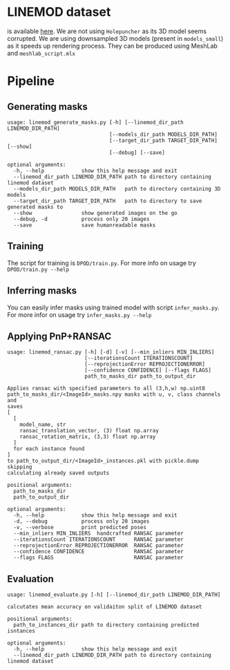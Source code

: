 # LINEMOD dataset
is available [here](https://hci.iwr.uni-heidelberg.de/vislearn/iccv2015-occlusion-challenge/).
We are not using `Holepuncher` as its 3D model seems corrupted. We are using downsampled 3D models
(present in `models_small`) as it speeds up rendering process. They can be produced using MeshLab 
and `meshlab_script.mlx`  
# Pipeline

## Generating masks
```
usage: linemod_generate_masks.py [-h] [--linemod_dir_path LINEMOD_DIR_PATH]
                                 [--models_dir_path MODELS_DIR_PATH]
                                 [--target_dir_path TARGET_DIR_PATH] [--show]
                                 [--debug] [--save]

optional arguments:
  -h, --help            show this help message and exit
  --linemod_dir_path LINEMOD_DIR_PATH path to directory containing linemod dataset
  --models_dir_path MODELS_DIR_PATH   path to directory containing 3D models
  --target_dir_path TARGET_DIR_PATH   path to directory to save generated masks to
  --show                show generated images on the go
  --debug, -d           process only 20 images
  --save                save humanreadable masks
```

## Training
The script for training is `DPOD/train.py`. For more info on usage try `DPOD/train.py --help`

## Inferring masks
You can easily infer masks using trained model with script `infer_masks.py`. For more infor on usage try `infer_masks.py --help`

## Applying PnP+RANSAC
```
usage: linemod_ransac.py [-h] [-d] [-v] [--min_inliers MIN_INLIERS]
                         [--iterationsCount ITERATIONSCOUNT]
                         [--reprojectionError REPROJECTIONERROR]
                         [--confidence CONFIDENCE] [--flags FLAGS]
                         path_to_masks_dir path_to_output_dir

Applies ransac with specified parameters to all (3,h,w) np.uint8
path_to_masks_dir/<ImageId>_masks.npy masks with u, v, class channels and
saves 
[ 
  [ 
    model_name, str 
    ransac_translation_vector, (3) float np.array
    ransac_rotation_matrix, (3,3) float np.array 
  ]
  for each instance found 
] 
to path_to_output_dir/<ImageId>_instances.pkl with pickle.dump skipping
calculating already saved outputs

positional arguments:
  path_to_masks_dir
  path_to_output_dir

optional arguments:
  -h, --help            show this help message and exit
  -d, --debug           process only 20 images
  -v, --verbose         print predicted poses
  --min_inliers MIN_INLIERS  handcrafted RANSAC parameter
  --iterationsCount ITERATIONSCOUNT      RANSAC parameter
  --reprojectionError REPROJECTIONERROR  RANSAC parameter
  --confidence CONFIDENCE                RANSAC parameter
  --flags FLAGS                          RANSAC parameter

```
## Evaluation
```
usage: linemod_evaluate.py [-h] [--linemod_dir_path LINEMOD_DIR_PATH]

calcutates mean accuracy on validaiton split of LINEMOD dataset

positional arguments:
  path_to_instances_dir path to directory containing predicted isntances

optional arguments:
  -h, --help            show this help message and exit
  --linemod_dir_path LINEMOD_DIR_PATH path to directory containing linemod dataset
```